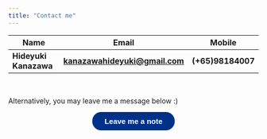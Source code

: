```yaml
---
title: "Contact me"
---
```


Name | Email | Mobile
--- | --- | ---
**Hideyuki Kanazawa** | **kanazawahideyuki@gmail.com** | **(+65)98184007**

<br>

Alternatively, you may leave me a message below :)

<div style="text-align:center;"> <a class="typeform-share button" href="https://form.typeform.com/to/l2qjMbg2?typeform-medium=embed-snippet" data-mode="popup" style="display:inline-block;text-decoration:none;background-color:#003189;color:white;cursor:pointer;font-family:Helvetica,Arial,sans-serif;font-size:15px;line-height:37.5px;text-align:center;margin:0;height:37.5px;padding:0px 25px;border-radius:18px;max-width:100%;white-space:nowrap;overflow:hidden;text-overflow:ellipsis;font-weight:bold;-webkit-font-smoothing:antialiased;-moz-osx-font-smoothing:grayscale;" data-size="70" target="_blank">Leave me a note</a> </div> <script> (function() { var qs,js,q,s,d=document, gi=d.getElementById, ce=d.createElement, gt=d.getElementsByTagName, id="typef_orm_share", b="https://embed.typeform.com/"; if(!gi.call(d,id)){ js=ce.call(d,"script"); js.id=id; js.src=b+"embed.js"; q=gt.call(d,"script")[0]; q.parentNode.insertBefore(js,q) } })() </script>

<br>